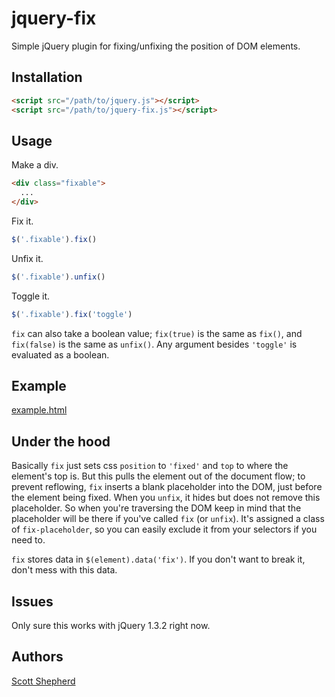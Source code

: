 # jquery-fix

Simple jQuery plugin for fixing/unfixing the position of DOM elements.

## Installation

```html
<script src="/path/to/jquery.js"></script>
<script src="/path/to/jquery-fix.js"></script>
```

## Usage

Make a div.

```html
<div class="fixable">
  ...
</div>
```

Fix it.

```javascript
$('.fixable').fix()
```

Unfix it.

```javascript
$('.fixable').unfix()
```

Toggle it.

```javascript
$('.fixable').fix('toggle')
```

`fix` can also take a boolean value; `fix(true)` is the same as `fix()`, and `fix(false)` is the same as `unfix()`. Any argument besides `'toggle'` is evaluated as a boolean.

## Example

[example.html](https://github.com/dr-skot/jquery-fix/blob/master/example.html)

## Under the hood

Basically `fix` just sets css `position` to `'fixed'` and `top` to where the element's top is. But this pulls the element out of the document flow; to prevent reflowing, `fix` inserts a blank placeholder into the DOM, just before the element being fixed. When you `unfix`, it hides but does not remove this placeholder. So when you're traversing the DOM keep in mind that the placeholder will be there if you've called `fix` (or `unfix`). It's assigned a class of `fix-placeholder`, so you can easily exclude it from your selectors if you need to.

`fix` stores data in `$(element).data('fix')`. If you don't want to break it, don't mess with this data.

## Issues

Only sure this works with jQuery 1.3.2 right now.

## Authors

[Scott Shepherd](https://github.com/dr-skot)